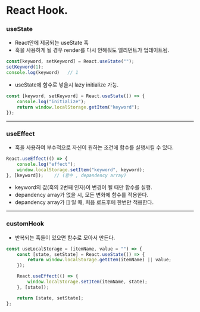 # React Hook.

### useState
- React안에 제공되는 useState 훅
- 훅을 사용하게 될 경우 render를 다시 안해줘도 엘리먼트가 업데이트됨.

```javascript
const[keyword, setKeyword] = React.useState("");
setKeyword(1);
console.log(keyword)   // 1
```

- useState에 함수로 넣을시 lazy initialize 가능.
```javascript
const [keyword, setKeyword] = React.useState(() => {
    console.log("initialize");
    return window.localStorage.getItem("keyword");
});
```
- - -
### useEffect
- 훅을 사용하여 부수적으로 자신이 원하는 조건에 함수를 실행시킬 수 있다.

```javascript
React.useEffect(() => {
    console.log("effect");
    window.localStorage.setItem("keyword", keyword);
}, [keyword]);    // (함수 , depandency array)
```
- keyword의 값(훅의 2번째 인자)이 변경이 될 때만 함수를 실행.
- depandency array가 없을 시, 모든 변화에 함수를 적용한다.
- depandency array가 [] 일 때, 처음 로드후에 한번만 적용한다.

- - - 
### customHook
- 반복되는 훅들이 있으면 함수로 모아서 만든다.

```javascript
const useLocalStorage = (itemName, value = "") => {
    const [state, setState] = React.useState(() => {
        return window.localStorage.getItem(itemName) || value;
    });

    React.useEffect(() => {
        window.localStorage.setItem(itemName, state);
    }, [state]);

    return [state, setState];
};
```